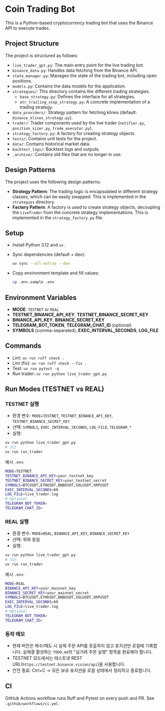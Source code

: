# Coin Trading Bot

This is a Python-based cryptocurrency trading bot that uses the Binance API to execute trades.

## Project Structure

The project is structured as follows:

-   `live_trader_gpt.py`: The main entry point for the live trading bot.
-   `binance_data.py`: Handles data fetching from the Binance API.
-   `state_manager.py`: Manages the state of the trading bot, including open positions.
-   `models.py`: Contains the data models for the application.
-   `strategies/`: This directory contains the different trading strategies.
    -   `base_strategy.py`: Defines the interface for all strategies.
    -   `atr_trailing_stop_strategy.py`: A concrete implementation of a trading strategy.
-   `data_providers/`: Strategy pattern for fetching klines (default: `binance_klines_strategy.py`).
-   `trader/`: Trader components used by the live trader (`notifier.py`, `position_sizer.py`, `trade_executor.py`).
-   `strategy_factory.py`: A factory for creating strategy objects.
-   `tests/`: Contains unit tests for the project.
-   `data/`: Contains historical market data.
-   `backtest_logs/`: Backtest logs and outputs.
-   `_archive/`: Contains old files that are no longer in use.

## Design Patterns

The project uses the following design patterns:

-   **Strategy Pattern**: The trading logic is encapsulated in different strategy classes, which can be easily swapped. This is implemented in the `strategies` directory.
-   **Factory Pattern**: A factory is used to create strategy objects, decoupling the `LiveTrader` from the concrete strategy implementations. This is implemented in the `strategy_factory.py` file.

## Setup

-   Install Python 3.12 and `uv`.
-   Sync dependencies (default + dev):

    ```bash
    uv sync --all-extras --dev
    ```

-   Copy environment template and fill values:

    ```bash
    cp .env.sample .env
    ```

## Environment Variables

-   **MODE**: `TESTNET` or `REAL`
-   **TESTNET_BINANCE_API_KEY**, **TESTNET_BINANCE_SECRET_KEY**
-   **BINANCE_API_KEY**, **BINANCE_SECRET_KEY**
-   **TELEGRAM_BOT_TOKEN**, **TELEGRAM_CHAT_ID** (optional)
-   **SYMBOLS** (comma-separated), **EXEC_INTERVAL_SECONDS**, **LOG_FILE**

## Commands

-   Lint: `uv run ruff check .`
-   Lint (fix): `uv run ruff check --fix .`
-   Test: `uv run pytest -q`
-   Run trader: `uv run python live_trader_gpt.py`

## Run Modes (TESTNET vs REAL)

### TESTNET 실행
- 환경 변수: `MODE=TESTNET`, `TESTNET_BINANCE_API_KEY`, `TESTNET_BINANCE_SECRET_KEY`
- 선택: `SYMBOLS`, `EXEC_INTERVAL_SECONDS`, `LOG_FILE`, `TELEGRAM_*`
- 실행:

```bash
uv run python live_trader_gpt.py
# 또는
uv run run_trader
```

예시 `.env`:

```bash
MODE=TESTNET
TESTNET_BINANCE_API_KEY=your_testnet_key
TESTNET_BINANCE_SECRET_KEY=your_testnet_secret
SYMBOLS=BTCUSDT,ETHUSDT,BNBUSDT,SOLUSDT,XRPUSDT
EXEC_INTERVAL_SECONDS=60
LOG_FILE=live_trader.log
# Optional
TELEGRAM_BOT_TOKEN=
TELEGRAM_CHAT_ID=
```

### REAL 실행
- 환경 변수: `MODE=REAL`, `BINANCE_API_KEY`, `BINANCE_SECRET_KEY`
- 선택: 위와 동일
- 실행:

```bash
uv run python live_trader_gpt.py
# 또는
uv run run_trader
```

예시 `.env`:

```bash
MODE=REAL
BINANCE_API_KEY=your_mainnet_key
BINANCE_SECRET_KEY=your_mainnet_secret
SYMBOLS=BTCUSDT,ETHUSDT,BNBUSDT,SOLUSDT,XRPUSDT
EXEC_INTERVAL_SECONDS=60
LOG_FILE=live_trader.log
# Optional
TELEGRAM_BOT_TOKEN=
TELEGRAM_CHAT_ID=
```

### 동작 메모
- 현재 버전은 매수/매도 시 실제 주문 API를 호출하지 않고 포지션만 로컬에 기록합니다. 실체결 활성화는 `TODO.md`의 "실거래 주문 실행" 항목을 완료해야 합니다.
- TESTNET 모드에서는 테스트넷 REST URL(`https://testnet.binance.vision/api`)을 사용합니다.
- 안전 종료: Ctrl+C → 모든 보유 포지션을 로컬 상태에서 정리하고 종료합니다.

## CI

GitHub Actions workflow runs Ruff and Pytest on every push and PR. See `.github/workflows/ci.yml`.